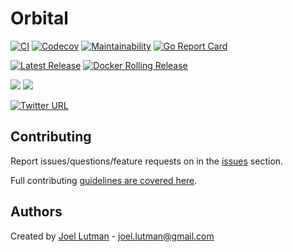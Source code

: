 # Orbital
[![CI](https://github.com/jhole89/orbital/workflows/CI-Pipeline/badge.svg)](https://github.com/jhole89/orbital/actions?query=workflow%3ACI-Pipeline)
[![Codecov](https://codecov.io/gh/jhole89/orbital/branch/main/graph/badge.svg)](https://codecov.io/gh/jhole89/orbital)
[![Maintainability](https://api.codeclimate.com/v1/badges/108630e448caa4c21268/maintainability)](https://codeclimate.com/github/jhole89/orbital/maintainability)
[![Go Report Card](https://goreportcard.com/badge/github.com/jhole89/orbital)](https://goreportcard.com/report/github.com/jhole89/orbital)

[![Latest Release](https://badgen.net/github/release/jhole89/orbital?icon=github)](https://github.com/jhole89/orbital/releases/latest)
[![Docker Rolling Release](https://badgen.net/badge/docker/latest/orange?icon=docker)](https://github.com/users/jhole89/packages/container/orbital/latest)

![](https://badgen.net/badge/Go/1.15/cyan)
![](https://badgen.net/badge/Go/1.14/cyan)

[![Twitter URL](https://img.shields.io/twitter/url/https/twitter.com/fold_left.svg?style=social&label=Follow%20%40JoelLutman)](https://twitter.com/joellutman)

## Contributing

Report issues/questions/feature requests on in the [issues](https://github.com/jhole89/orbital/issues) section.

Full contributing [guidelines are covered here](/.github/CONTRIBUTING.md).

## Authors

Created by [Joel Lutman](https://github.com/jhole89) - [joel.lutman@gmail.com](mailto:joel.lutman@gmail.com)
